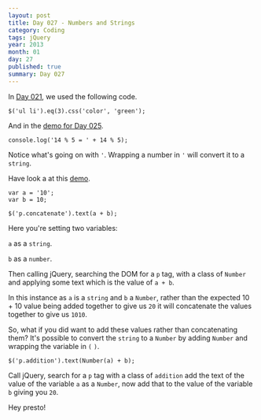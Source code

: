 ```yaml
---
layout: post
title: Day 027 - Numbers and Strings
category: Coding
tags: jQuery
year: 2013
month: 01
day: 27
published: true
summary: Day 027
---
```


In [Day 021](/Day-021), we used the following code.

	$('ul li').eq(3).css('color', 'green');


And in the [demo for Day 025](/demos/Day-025.html).

	console.log('14 % 5 = ' + 14 % 5);


Notice what's going on with `'`. Wrapping a number in `'` will convert it to a `string`.

Have look a at this [demo](/demos/Day-027.html).

	var a = '10';
	var b = 10;

	$('p.concatenate').text(a + b);


Here you're setting two variables:

`a` as a `string`.

`b` as a `number`.


Then calling jQuery, searching the DOM for a `p` tag, with a class of `Number` and applying some text which is the value of `a + b`.

In this instance as `a` is a `string` and `b` a `Number`, rather than the expected 10 + 10 value being added together to give us `20` it will concatenate the values together to give us `1010`.

So, what if you did want to add these values rather than concatenating them? It's possible to convert the `string` to a `Number` by adding `Number` and wrapping the variable in `(` `)`.

	$('p.addition').text(Number(a) + b);


Call jQuery, search for a `p` tag with a class of `addition` add the text of the value of the variable `a` as a `Number`, now add that to the value of the variable `b` giving you `20`.

Hey presto!